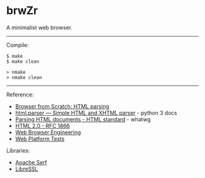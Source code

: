 # brwZr

A minimalist web browser.

---
Compile:

```
$ make
$ make clean

> nmake
> nmake clean
```

---
Reference:

* [Browser from Scratch: HTML parsing](https://zerox-dg.github.io/blog/2020/10/24/Browser-from-Scratch-HTML-parsing/)
* [html.parser — Simple HTML and XHTML parser](https://docs.python.org/3/library/html.parser.html) - python 3 docs
* [Parsing HTML documents - HTML standard](https://html.spec.whatwg.org/multipage/parsing.html#parsing) - whatwg
* [HTML 2.0 - RFC 1866](https://www.rfc-editor.org/rfc/rfc1866.html)
* [Web Browser Engineering](https://browser.engineering/)
* [Web Platform Tests](https://web-platform-tests.org/)

Libraries:

* [Apache Serf](https://serf.apache.org/)
* [LibreSSL](https://www.libressl.org/)
